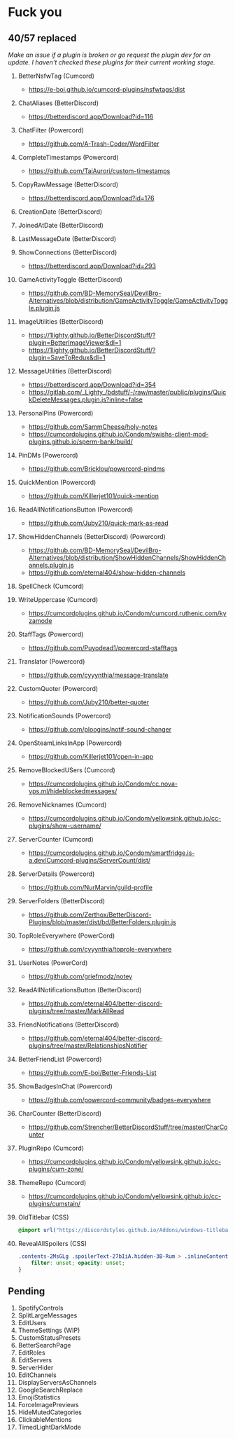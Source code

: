 # Fuck you

## 40/57 replaced

*Make an issue if a plugin is broken or go request the plugin dev for an update. I haven't checked these plugins for their current working stage.*

1. BetterNsfwTag (Cumcord)
   - <https://e-boi.github.io/cumcord-plugins/nsfwtags/dist>
2. ChatAliases (BetterDiscord)
   - <https://betterdiscord.app/Download?id=116>
3. ChatFilter (Powercord)
   - <https://github.com/A-Trash-Coder/WordFilter>
4. CompleteTimestamps (Powercord)
   - <https://github.com/TaiAurori/custom-timestamps>
5. CopyRawMessage (BetterDiscord)
   - <https://betterdiscord.app/Download?id=176>
6. CreationDate (BetterDiscord)
7. JoinedAtDate (BetterDiscord)
8. LastMessageDate (BetterDiscord)
9. ShowConnections (BetterDiscord)
   - <https://betterdiscord.app/Download?id=293>
10. GameActivityToggle (BetterDiscord)
    - <https://github.com/BD-MemorySeal/DevilBro-Alternatives/blob/distribution/GameActivityToggle/GameActivityToggle.plugin.js>
11. ImageUtilities (BetterDiscord)
    - <https://1lighty.github.io/BetterDiscordStuff/?plugin=BetterImageViewer&dl=1>
    - <https://1lighty.github.io/BetterDiscordStuff/?plugin=SaveToRedux&dl=1>
12. MessageUtilities (BetterDiscord)
    - <https://betterdiscord.app/Download?id=354>
    - <https://gitlab.com/_Lighty_/bdstuff/-/raw/master/public/plugins/QuickDeleteMessages.plugin.js?inline=false>
13. PersonalPins (Powercord)
    - <https://github.com/SammCheese/holy-notes>
    - <https://cumcordplugins.github.io/Condom/swishs-client-mod-plugins.github.io/sperm-bank/build/>
14. PinDMs (Powercord)
    - <https://github.com/Bricklou/powercord-pindms>
15. QuickMention (Powercord)
    - <https://github.com/Killerjet101/quick-mention>
16. ReadAllNotificationsButton (Powercord)
    - <https://github.com/Juby210/quick-mark-as-read>
17. ShowHiddenChannels (BetterDiscord) (Powercord)
    - <https://github.com/BD-MemorySeal/DevilBro-Alternatives/blob/distribution/ShowHiddenChannels/ShowHiddenChannels.plugin.js>
    - <https://github.com/eternal404/show-hidden-channels>
18. SpellCheck (Cumcord)
19. WriteUppercase (Cumcord)
    - <https://cumcordplugins.github.io/Condom/cumcord.ruthenic.com/kyzamode>
20. StaffTags (Powercord)
    - <https://github.com/Puyodead1/powercord-stafftags>
21. Translator (Powercord)
    - <https://github.com/cyyynthia/message-translate>
22. CustomQuoter (Powercord)
    - <https://github.com/Juby210/better-quoter>
23. NotificationSounds (Powercord)
    - <https://github.com/ploogins/notif-sound-changer>
24. OpenSteamLinksInApp (Powercord)
    - <https://github.com/Killerjet101/open-in-app>
25. RemoveBlockedUSers (Cumcord)
    - <https://cumcordplugins.github.io/Condom/cc.nova-vps.ml/hideblockedmessages/>
26. RemoveNicknames (Cumcord)
    - <https://cumcordplugins.github.io/Condom/yellowsink.github.io/cc-plugins/show-username/>
27. ServerCounter (Cumcord)
    - <https://cumcordplugins.github.io/Condom/smartfridge.is-a.dev/Cumcord-plugins/ServerCount/dist/>
28. ServerDetails (Powercord)
    - <https://github.com/NurMarvin/guild-profile>
29. ServerFolders (BetterDiscord)
    - <https://github.com/Zerthox/BetterDiscord-Plugins/blob/master/dist/bd/BetterFolders.plugin.js>
30. TopRoleEverywhere (PowerCord)
    - <https://github.com/cyyynthia/toprole-everywhere>
31. UserNotes (PowerCord)
    - <https://github.com/griefmodz/notey>
32. ReadAllNotificationsButton (BetterDiscord)
    - <https://github.com/eternal404/better-discord-plugins/tree/master/MarkAllRead>
33. FriendNotifications (BetterDiscord)
    - <https://github.com/eternal404/better-discord-plugins/tree/master/RelationshipsNotifier>
34. BetterFriendList (Powercord)
    - <https://github.com/E-boi/Better-Friends-List>
35. ShowBadgesInChat (Powercord)
    - <https://github.com/powercord-community/badges-everywhere>
36. CharCounter (BetterDiscord)
    - <https://github.com/Strencher/BetterDiscordStuff/tree/master/CharCounter>
37. PluginRepo (Cumcord)
    - <https://cumcordplugins.github.io/Condom/yellowsink.github.io/cc-plugins/cum-zone/>
38. ThemeRepo (Cumcord)
    - <https://cumcordplugins.github.io/Condom/yellowsink.github.io/cc-plugins/cumstain/>
39. OldTitlebar (CSS)

    ```css
    @import url("https://discordstyles.github.io/Addons/windows-titlebar.css");
    ```

40. RevealAllSpoilers (CSS)

    ```css
    .contents-2MsGLg .spoilerText-27bIiA.hidden-3B-Rum > .inlineContent-2YnoDy {
        filter: unset; opacity: unset;
    }
    ```

## Pending

1. SpotifyControls
2. SplitLargeMessages
3. EditUsers
4. ThemeSettings (WIP)
5. CustomStatusPresets
6. BetterSearchPage
7. EditRoles
8. EditServers
9. ServerHider
10. EditChannels
11. DisplayServersAsChannels
12. GoogleSearchReplace
13. EmojiStatistics
14. ForceImagePreviews
15. HideMutedCategories
16. ClickableMentions
17. TimedLightDarkMode
